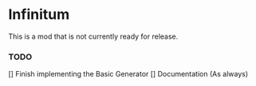 # Infinitum
This is a mod that is not currently ready for release.

### TODO
[] Finish implementing the Basic Generator
[] Documentation (As always)
